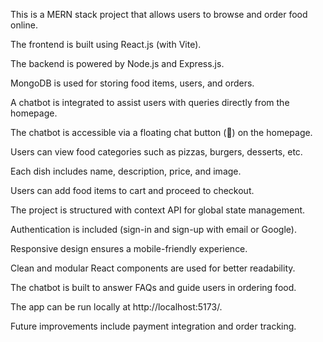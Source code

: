 This is a MERN stack project that allows users to browse and order food online.

The frontend is built using React.js (with Vite).

The backend is powered by Node.js and Express.js.

MongoDB is used for storing food items, users, and orders.

A chatbot is integrated to assist users with queries directly from the homepage.

The chatbot is accessible via a floating chat button (💬) on the homepage.

Users can view food categories such as pizzas, burgers, desserts, etc.

Each dish includes name, description, price, and image.

Users can add food items to cart and proceed to checkout.

The project is structured with context API for global state management.

Authentication is included (sign-in and sign-up with email or Google).

Responsive design ensures a mobile-friendly experience.

Clean and modular React components are used for better readability.

The chatbot is built to answer FAQs and guide users in ordering food.

The app can be run locally at http://localhost:5173/.

Future improvements include payment integration and order tracking.

